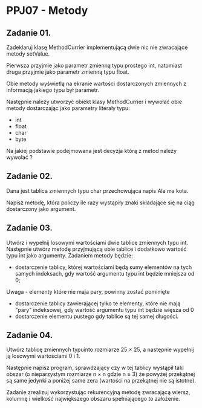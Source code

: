 # PPJ07 - Metody

## Zadanie 01.

Zadeklaruj klasę MethodCurrier implementującą dwie nic nie zwracające metody setValue. 

Pierwsza przyjmie jako parametr zmienną typu prostego int, natomiast druga przyjmie jako parametr zmienną typu float. 

Obie metody wyświetlą na ekranie wartości dostarczonych zmiennych z informacją jakiego typu był parametr.

Następnie należy utworzyć obiekt klasy MethodCurrier i wywołać obie metody dostarczając jako parametry literały typu:  

- int
- float
- char
- byte

Na jakiej podstawie podejmowana jest decyzja którą z metod należy wywołać ?

## Zadanie 02. 

Dana jest tablica zmiennych typu char przechowująca napis Ala ma kota. 

Napisz metodę, która policzy ile razy wystąpiły znaki składające się na ciąg dostarczony jako argument.

## Zadanie 03.

Utwórz i wypełnij losowymi wartościami dwie tablice zmiennych typu int. Następnie utwórz metodę przyjmującą obie tablice i dodatkowo wartość typu int jako argumenty. 
Zadaniem metody będzie:
- dostarczenie tablicy, której wartościami będą sumy elementów na tych samych indeksach, gdy wartość argumentu typu int będzie mniejsza od 0;

Uwaga - elementy które nie maja pary, powinny zostać pominięte
- dostarczenie tablicy zawierającej tylko te elementy, które nie mają "pary" indeksowej, gdy wartość argumentu typu int będzie więsza od 0
- dostarczenie elementu pustego gdy tablice są tej samej długości.

## Zadanie 04.

Utwórz tablicę zmiennych typuinto rozmiarze 25 × 25, a następnie wypełnij ją losowymi wartościami 0 i 1. 

Następnie napisz program, sprawdzający czy w tej tablicy wystąpił taki obszar (o nieparzystym rozmiarze n × n gdzie n ≥ 3) że powyżej przekątnej są same jedynki a poniżej same zera (wartości na przekątnej nie są istotne).

Zadanie zrealizuj wykorzystując rekurencyjną metodę zwracającą wiersz, kolumnę i wielkość największego obszaru spełniającego to założenie.